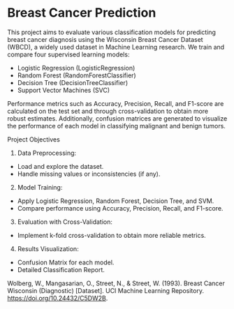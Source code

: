 # Breast Cancer Prediction

This project aims to evaluate various classification models for predicting breast cancer diagnosis using the Wisconsin Breast Cancer Dataset (WBCD), a widely used dataset in Machine Learning research. We train and compare four supervised learning models:
* Logistic Regression (LogisticRegression)
* Random Forest (RandomForestClassifier)
* Decision Tree (DecisionTreeClassifier)
* Support Vector Machines (SVC)
  
Performance metrics such as Accuracy, Precision, Recall, and F1-score are calculated on the test set and through cross-validation to obtain more robust estimates. Additionally, confusion matrices are generated to visualize the performance of each model in classifying malignant and benign tumors.

Project Objectives
1. Data Preprocessing:
- Load and explore the dataset.
- Handle missing values or inconsistencies (if any).

2. Model Training:
- Apply Logistic Regression, Random Forest, Decision Tree, and SVM.
- Compare performance using Accuracy, Precision, Recall, and F1-score.

3. Evaluation with Cross-Validation:
- Implement k-fold cross-validation to obtain more reliable metrics.

4. Results Visualization:
- Confusion Matrix for each model.
- Detailed Classification Report.



Wolberg, W., Mangasarian, O., Street, N., & Street, W. (1993). Breast Cancer Wisconsin (Diagnostic) [Dataset]. UCI Machine Learning Repository. https://doi.org/10.24432/C5DW2B.

